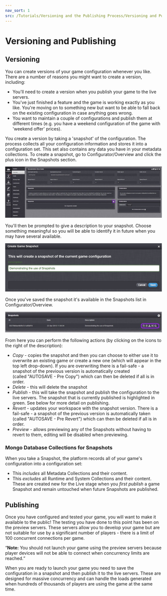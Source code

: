 ```yaml
---
nav_sort: 1
src: /Tutorials/Versioning and the Publishing Process/Versioning and Publishing a Game.md
---
```


# Versioning and Publishing

## Versioning

You can create versions of your game configuration whenever you like. There are a number of reasons you might want to create a version, including:

  * You'll need to create a version when you publish your game to the live servers.
  * You've just finished a feature and the game is working exactly as you like. You're moving on to something new but want to be able to fall back on the existing configuration in case anything goes wrong.
  * You want to maintain a couple of configurations and publish them at different times (e.g. you have a weekend configuration of the game with 'weekend offer' prices).

You create a version by taking a 'snapshot' of the configuration. The process collects all your configuration information and stores it into a configuration set. This set also contains any data you have in your metadata collections. To create a snapshot, go to Configurator/Overview and click the plus icon in the Snapshots section.

![](img/Versioning/1.jpg)

You'll then be prompted to give a description to your snapshot. Choose something meaningful so you will be able to identify it in future when you may have several available.

![](img/Versioning/2.png)

Once you've saved the snapshot it's available in the Snapshots list in Configurator/Overview.

![](img/Versioning/3.jpg)

From here you can perform the following actions (by clicking on the icons to the right of the description):

  * *Copy* \- copies the snapshot and then you can choose to either use it to overwrite an existing game or create a new one (which will appear in the top left drop-down). If you are overwriting there is a fail-safe - a snapshot of the previous version is automatically created (called "AUTOSAVE - Pre Copy") which can then be deleted if all is in order.
  * *Delete* \- this will delete the snapshot
  * *Publish* \- this will take the snapshot and publish the configuration to the live servers. The snapshot that is currently published is highlighted in green. See below for more detail on publishing.
  * *Revert* \- updates your workspace with the snapshot version. There is a fail-safe - a snapshot of the previous version is automatically taken (called "AUTOSAVE - Pre Revert") which can then be deleted if all is in order.
  * *Preview* \- allows previewing any of the Snapshots without having to revert to them, editing will be disabled when previewing.

### Mongo Database Collections for Snapshots

When you take a Snapshot, the platform records all of your game's configuration into a configuration set:
  * This *includes* all Metadata Collections and their content.
  * This *excludes* all Runtime and System Collections and their content. These are created new for the Live stage when you *first publish* a game Snapshot and remain untouched when future Snapshots are published.


## Publishing

Once you have configured and tested your game, you will want to make it available to the public! The testing you have done to this point has been on the preview servers. These servers allow you to develop your game but are not suitable for use by a significant number of players - there is a limit of 100 concurrent connections per game.

<q>**Note:** You should not launch your game using the preview servers because player devices will not be able to connect when concurrency limits are reached.</q>

When you are ready to launch your game you need to save the configuration in a snapshot and then publish it to the live servers. These are designed for massive concurrency and can handle the loads generated when hundreds of thousands of players are using the game at the same time.
